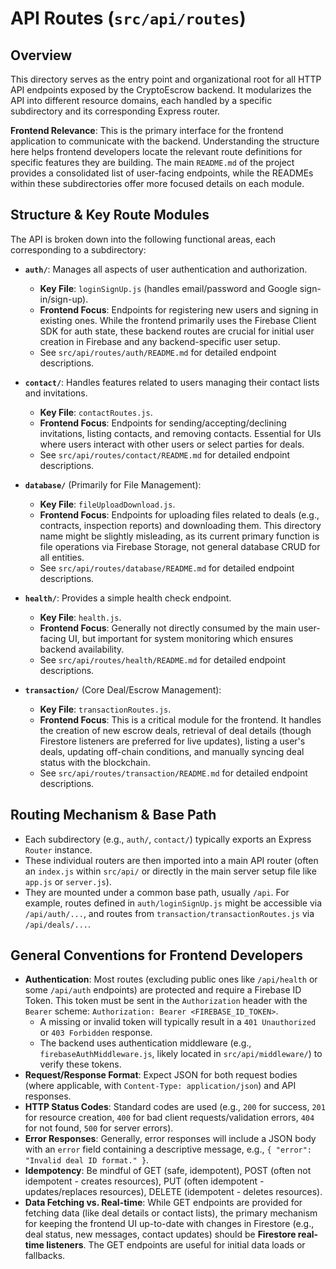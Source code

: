 # API Routes (`src/api/routes`)

## Overview

This directory serves as the entry point and organizational root for all HTTP API endpoints exposed by the CryptoEscrow backend. It modularizes the API into different resource domains, each handled by a specific subdirectory and its corresponding Express router.

**Frontend Relevance**: This is the primary interface for the frontend application to communicate with the backend. Understanding the structure here helps frontend developers locate the relevant route definitions for specific features they are building. The main `README.md` of the project provides a consolidated list of user-facing endpoints, while the READMEs within these subdirectories offer more focused details on each module.

## Structure & Key Route Modules

The API is broken down into the following functional areas, each corresponding to a subdirectory:

-   **`auth/`**: Manages all aspects of user authentication and authorization.
    -   **Key File**: `loginSignUp.js` (handles email/password and Google sign-in/sign-up).
    -   **Frontend Focus**: Endpoints for registering new users and signing in existing ones. While the frontend primarily uses the Firebase Client SDK for auth state, these backend routes are crucial for initial user creation in Firebase and any backend-specific user setup.
    -   See `src/api/routes/auth/README.md` for detailed endpoint descriptions.

-   **`contact/`**: Handles features related to users managing their contact lists and invitations.
    -   **Key File**: `contactRoutes.js`.
    -   **Frontend Focus**: Endpoints for sending/accepting/declining invitations, listing contacts, and removing contacts. Essential for UIs where users interact with other users or select parties for deals.
    -   See `src/api/routes/contact/README.md` for detailed endpoint descriptions.

-   **`database/`** (Primarily for File Management):
    -   **Key File**: `fileUploadDownload.js`.
    -   **Frontend Focus**: Endpoints for uploading files related to deals (e.g., contracts, inspection reports) and downloading them. This directory name might be slightly misleading, as its current primary function is file operations via Firebase Storage, not general database CRUD for all entities.
    -   See `src/api/routes/database/README.md` for detailed endpoint descriptions.

-   **`health/`**: Provides a simple health check endpoint.
    -   **Key File**: `health.js`.
    -   **Frontend Focus**: Generally not directly consumed by the main user-facing UI, but important for system monitoring which ensures backend availability.
    -   See `src/api/routes/health/README.md` for detailed endpoint descriptions.

-   **`transaction/`** (Core Deal/Escrow Management):
    -   **Key File**: `transactionRoutes.js`.
    -   **Frontend Focus**: This is a critical module for the frontend. It handles the creation of new escrow deals, retrieval of deal details (though Firestore listeners are preferred for live updates), listing a user's deals, updating off-chain conditions, and manually syncing deal status with the blockchain.
    -   See `src/api/routes/transaction/README.md` for detailed endpoint descriptions.

## Routing Mechanism & Base Path

-   Each subdirectory (e.g., `auth/`, `contact/`) typically exports an Express `Router` instance.
-   These individual routers are then imported into a main API router (often an `index.js` within `src/api/` or directly in the main server setup file like `app.js` or `server.js`).
-   They are mounted under a common base path, usually `/api`. For example, routes defined in `auth/loginSignUp.js` might be accessible via `/api/auth/...`, and routes from `transaction/transactionRoutes.js` via `/api/deals/...`.

## General Conventions for Frontend Developers

-   **Authentication**: Most routes (excluding public ones like `/api/health` or some `/api/auth` endpoints) are protected and require a Firebase ID Token. This token must be sent in the `Authorization` header with the `Bearer` scheme: `Authorization: Bearer <FIREBASE_ID_TOKEN>`.
    -   A missing or invalid token will typically result in a `401 Unauthorized` or `403 Forbidden` response.
    -   The backend uses authentication middleware (e.g., `firebaseAuthMiddleware.js`, likely located in `src/api/middleware/`) to verify these tokens.
-   **Request/Response Format**: Expect JSON for both request bodies (where applicable, with `Content-Type: application/json`) and API responses.
-   **HTTP Status Codes**: Standard codes are used (e.g., `200` for success, `201` for resource creation, `400` for bad client requests/validation errors, `404` for not found, `500` for server errors).
-   **Error Responses**: Generally, error responses will include a JSON body with an `error` field containing a descriptive message, e.g., `{ "error": "Invalid deal ID format." }`.
-   **Idempotency**: Be mindful of GET (safe, idempotent), POST (often not idempotent - creates resources), PUT (often idempotent - updates/replaces resources), DELETE (idempotent - deletes resources).
-   **Data Fetching vs. Real-time**: While GET endpoints are provided for fetching data (like deal details or contact lists), the primary mechanism for keeping the frontend UI up-to-date with changes in Firestore (e.g., deal status, new messages, contact updates) should be **Firestore real-time listeners**. The GET endpoints are useful for initial data loads or fallbacks. 